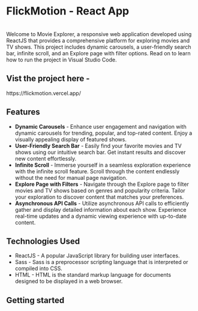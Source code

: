 <h1>FlickMotion - React App</h1><br>
Welcome to Movie Explorer, a responsive web application developed using ReactJS that provides a comprehensive platform for exploring movies and TV shows. This project includes dynamic carousels, a user-friendly search bar, infinite scroll, and an Explore page with filter options. Read on to learn how to run the project in Visual Studio Code.

<h2>Vist the project here - </h2>
https://flickmotion.vercel.app/

<h2>Features</h2>

<ul>
  <li><b>Dynamic Carousels</b> - 
Enhance user engagement and navigation with dynamic carousels for trending, popular, and top-rated content. Enjoy a visually appealing display of featured shows.
  </li>
  <li>
    <b>User-Friendly Search Bar</b> - 
Easily find your favorite movies and TV shows using our intuitive search bar. Get instant results and discover new content effortlessly.
  </li>
  <li>
    <b>Infinite Scroll</b> - 
Immerse yourself in a seamless exploration experience with the infinite scroll feature. Scroll through the content endlessly without the need for manual page navigation.
  </li>
  <li>
    <b>Explore Page with Filters</b> - 
Navigate through the Explore page to filter movies and TV shows based on genres and popularity criteria. Tailor your exploration to discover content that matches your preferences.
  </li>
  <li>
    <b>Asynchronous API Calls</b> -
Utilize asynchronous API calls to efficiently gather and display detailed information about each show. Experience real-time updates and a dynamic viewing experience with up-to-date content.
  </li>
</ul>

<h2>Technologies Used</h2>
<ul>
  <li>ReactJS - A popular JavaScript library for building user interfaces.</li>
  <li>Sass - Sass is a preprocessor scripting language that is interpreted or compiled into CSS. </li>
  <li>HTML - HTML is the standard markup language for documents designed to be displayed in a web browser. </li>
</ul>

<h2>Getting started</h2>


